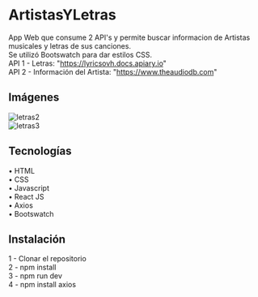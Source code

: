 # ArtistasYLetras

App Web que consume 2 API's y permite buscar informacion de Artistas musicales y letras de sus canciones.  
Se utilizó Bootswatch para dar estilos CSS.  
API 1 - Letras: "https://lyricsovh.docs.apiary.io"  
API 2 - Información del Artista: "https://www.theaudiodb.com"

## Imágenes

![letras2](https://user-images.githubusercontent.com/88584244/150428910-6ed1c90d-e1cf-42ed-94ba-e0621dc7e111.png)  
![letras3](https://user-images.githubusercontent.com/88584244/150428912-f09e5cf8-1664-490f-b0b5-f1b87c593c1b.png)  


## Tecnologías

• HTML  
• CSS  
• Javascript  
• React JS  
• Axios  
• Bootswatch

## Instalación

1 - Clonar el repositorio  
2 - npm install  
3 - npm run dev  
4 - npm install axios

